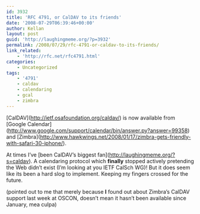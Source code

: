 ```yaml
---
id: 3932
title: 'RFC 4791, or CalDAV to its friends'
date: '2008-07-29T06:39:46+00:00'
author: Kellan
layout: post
guid: 'http://laughingmeme.org/?p=3932'
permalink: /2008/07/29/rfc-4791-or-caldav-to-its-friends/
link_related:
    - 'http://rfc.net/rfc4791.html'
categories:
    - Uncategorized
tags:
    - '4791'
    - caldav
    - calendaring
    - gcal
    - zimbra
---
```


\[CalDAV\](http://ietf.osafoundation.org/caldav/) is now available from \[Google Calendar\](http://www.google.com/support/calendar/bin/answer.py?answer=99358) and \[Zimbra\](http://www.hawkwings.net/2008/01/17/zimbra-gets-friendly-with-safari-30-iphone/).

At times I’ve \[been CalDAV’s biggest fan\](http://laughingmeme.org/?s=caldav). A calendaring protocol which **finally** stopped actively pretending the Web didn’t exist (I’m looking at you IETF CalSch WG)! But it does seem like its been a hard slog to implement. Keeping my fingers crossed for the future.

(pointed out to me that merely because **I** found out about Zimbra’s CalDAV support last week at OSCON, doesn’t mean it hasn’t been available since January, mea culpa)